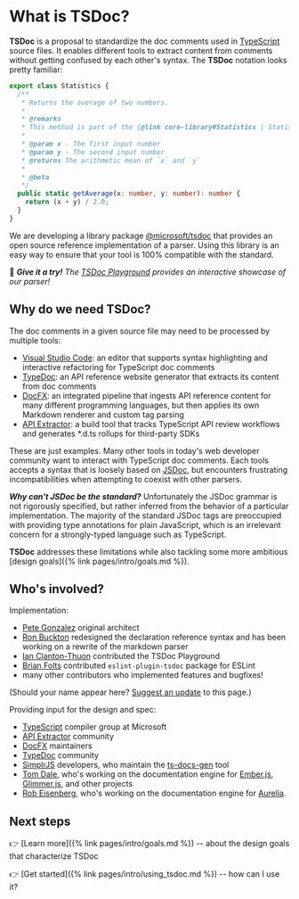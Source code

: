 # What is TSDoc?

**TSDoc** is a proposal to standardize the doc comments used in [TypeScript](http://www.typescriptlang.org/) source files.  It enables different tools to extract content from comments without getting confused by each other's syntax.  The **TSDoc** notation looks pretty familiar:

```typescript
export class Statistics {
  /**
   * Returns the average of two numbers.
   *
   * @remarks
   * This method is part of the {@link core-library#Statistics | Statistics subsystem}.
   *
   * @param x - The first input number
   * @param y - The second input number
   * @returns The arithmetic mean of `x` and `y`
   *
   * @beta
   */
  public static getAverage(x: number, y: number): number {
    return (x + y) / 2.0;
  }
}
```

We are developing a library package [@microsoft/tsdoc](https://www.npmjs.com/package/@microsoft/tsdoc) that provides an open source reference implementation of a parser.  Using this library is an easy way to ensure that your tool is 100% compatible with the standard.

&#x1F44B; ***Give it a try!**  The <a target="_blank" href="https://microsoft.github.io/tsdoc/">TSDoc Playground</a> provides an interactive showcase of our parser!*


##  Why do we need TSDoc?

The doc comments in a given source file may need to be processed by multiple tools:

- [Visual Studio Code](https://code.visualstudio.com): an editor that supports syntax highlighting and interactive refactoring for TypeScript doc comments
- [TypeDoc](https://github.com/TypeStrong/typedoc): an API reference website generator that extracts its content from doc comments
- [DocFX](https://dotnet.github.io/docfx/):  an integrated pipeline that ingests API reference content for many different programming languages, but then applies its own Markdown renderer and custom tag parsing
- [API Extractor](https://aka.ms/extractor): a build tool that tracks TypeScript API review workflows and generates *.d.ts rollups for third-party SDKs

These are just examples.  Many other tools in today's web developer community want to interact with TypeScript doc comments.  Each tools accepts a syntax that is loosely based on [JSDoc](http://usejsdoc.org), but encounters frustrating incompatibilities when attempting to coexist with other parsers.

_**Why can't JSDoc be the standard?**_  Unfortunately the JSDoc grammar is not rigorously specified, but rather inferred from the behavior of a particular implementation.  The majority of the standard JSDoc tags are preoccupied with providing type annotations for plain JavaScript, which is an irrelevant concern for a strongly-typed language such as TypeScript.

**TSDoc** addresses these limitations while also tackling some more ambitious [design goals]({% link pages/intro/goals.md %}).


## Who's involved?

Implementation:
- [Pete Gonzalez](https://github.com/octogonz) original architect
- [Ron Buckton](https://github.com/rbuckton) redesigned the declaration reference syntax and has been working on a rewrite of the markdown parser
- [Ian Clanton-Thuon](https://github.com/iclanton/) contributed the TSDoc Playground
- [Brian Folts](https://github.com/bafolts) contributed `eslint-plugin-tsdoc` package for ESLint
- many other contributors who implemented features and bugfixes!

(Should your name appear here? [Suggest an update](https://github.com/microsoft/tsdoc.org-website/edit/master/_includes/home_content.md) to this page.)

Providing input for the design and spec:
- [TypeScript](http://www.typescriptlang.org) compiler group at Microsoft
- [API Extractor](https://aka.ms/extractor) community
- [DocFX](https://dotnet.github.io/docfx/) maintainers
- [TypeDoc](http://typedoc.org) community
- [SimplrJS](https://simplrjs.com/) developers, who maintain the [ts-docs-gen](https://github.com/SimplrJS/ts-docs-gen) tool
- [Tom Dale](https://github.com/tomdale), who's working on the documentation engine for [Ember.js](https://www.emberjs.com), [Glimmer.js](https://glimmerjs.com), and other projects
- [Rob Eisenberg](https://github.com/EisenbergEffect), who's working on the documentation engine for [Aurelia](http://aurelia.io/).


## Next steps

👉 [Learn more]({% link pages/intro/goals.md %}) -- about the design goals that characterize TSDoc

👉 [Get started]({% link pages/intro/using_tsdoc.md %}) -- how can I use it?
